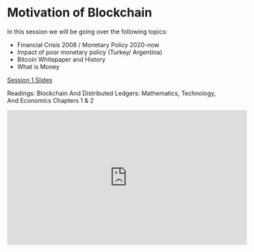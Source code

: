 # Motivation of Blockchain
In this session we will be going over the following topics:

- Financial Crisis 2008 / Monetary Policy 2020-now
- Impact of poor monetary policy (Turkey/ Argentina)  
- Bitcoin Whitepaper and History
- What is Money


[Session 1 Slides](https://docs.google.com/presentation/d/1_2lYyZs048eEMErI1c2mNIMeWVSe6lPrtOz-Qo6F30w/edit#slide=id.p10)

Readings: Blockchain And Distributed Ledgers: Mathematics, Technology, And Economics Chapters 1 & 2

<iframe width="560" height="315" src="https://www.youtube.com/embed/A0pXrwPIDwM" title="YouTube video player" frameborder="0" allow="accelerometer; autoplay; clipboard-write; encrypted-media; gyroscope; picture-in-picture; web-share" allowfullscreen></iframe>